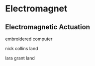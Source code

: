 # Electromagnet

## Electromagnetic Actuation

embroidered computer

nick collins land

lara grant land

